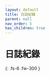 ```yaml
---
layout: default
title: 日誌紀錄
parent: null
nav_order: 5
has_children: true
---
```


# 日誌紀錄

{: .fs-6 .fw-300 }